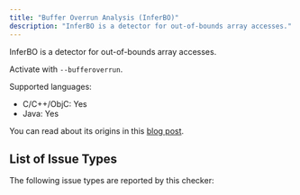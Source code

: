 ```yaml
---
title: "Buffer Overrun Analysis (InferBO)"
description: "InferBO is a detector for out-of-bounds array accesses."
---
```


InferBO is a detector for out-of-bounds array accesses.

Activate with `--bufferoverrun`.

Supported languages:
- C/C++/ObjC: Yes
- Java: Yes

You can read about its origins in this [blog post](https://research.fb.com/inferbo-infer-based-buffer-overrun-analyzer/).

## List of Issue Types

The following issue types are reported by this checker:
